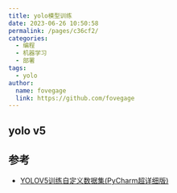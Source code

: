 ```yaml
---
title: yolo模型训练
date: 2023-06-26 10:50:58
permalink: /pages/c36cf2/
categories:
  - 编程
  - 机器学习
  - 部署
tags:
  - yolo
author: 
  name: fovegage
  link: https://github.com/fovegage
---
```


## yolo v5
## 参考

- [YOLOV5训练自定义数据集(PyCharm超详细版)](https://blog.csdn.net/weixin_44901043/article/details/121027769)